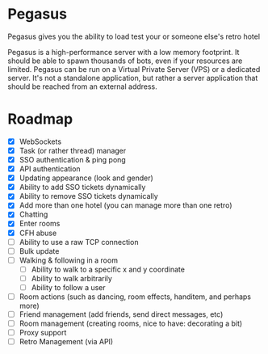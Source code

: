 # Pegasus
Pegasus gives you the ability to load test your or someone else's retro hotel

Pegasus is a high-performance server with a low memory footprint. It should be able to spawn thousands of bots, even
if your resources are limited. Pegasus can be run on a Virtual Private Server (VPS) or a dedicated server. 
It's not a standalone application, but rather a server application that should be reached from an external address.

# Roadmap
- [X] WebSockets
- [X] Task (or rather thread) manager
- [X] SSO authentication & ping pong
- [X] API authentication
- [X] Updating appearance (look and gender)
- [X] Ability to add SSO tickets dynamically
- [X] Ability to remove SSO tickets dynamically
- [X] Add more than one hotel (you can manage more than one retro)
- [X] Chatting
- [X] Enter rooms
- [X] CFH abuse
- [ ] Ability to use a raw TCP connection
- [ ] Bulk update
- [ ] Walking & following in a room
  - [ ] Ability to walk to a specific x and y coordinate
  - [ ] Ability to walk arbitrarily
  - [ ] Ability to follow a user
- [ ] Room actions (such as dancing, room effects, handitem, and perhaps more)
- [ ] Friend management (add friends, send direct messages, etc)
- [ ] Room management (creating rooms, nice to have: decorating a bit)
- [ ] Proxy support
- [ ] Retro Management (via API)